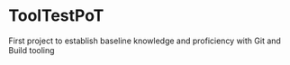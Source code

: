 # ToolTestPoT
First project to establish baseline knowledge and proficiency with Git and Build tooling
